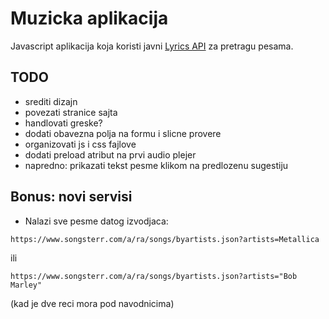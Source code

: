 # Muzicka aplikacija

Javascript aplikacija koja koristi javni [Lyrics API](https://lyrics.ovh/) za pretragu pesama.

## TODO

- srediti dizajn
- povezati stranice sajta
- handlovati greske?
- dodati obavezna polja na formu i slicne provere
- organizovati js i css fajlove
- dodati preload atribut na prvi audio plejer
- napredno: prikazati tekst pesme klikom na predlozenu sugestiju

## Bonus: novi servisi

- Nalazi sve pesme datog izvodjaca: 

`https://www.songsterr.com/a/ra/songs/byartists.json?artists=Metallica` 

ili 

`https://www.songsterr.com/a/ra/songs/byartists.json?artists="Bob Marley"`

(kad je dve reci mora pod navodnicima)
